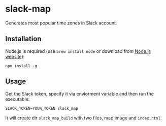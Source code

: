 # slack-map

Generates most popular time zones in Slack account.

## Installation

Node.js is required (use `brew install node` or download from [Node.js website](http://nodejs.org/)):

```
npm install -g
```

## Usage

Get the Slack token, specify it via enviorment variable and then run the executable:

```
SLACK_TOKEN=YOUR_TOKEN slack_map
```

It will create dir `slack_map_build` with two files, map image and `index.html`.

